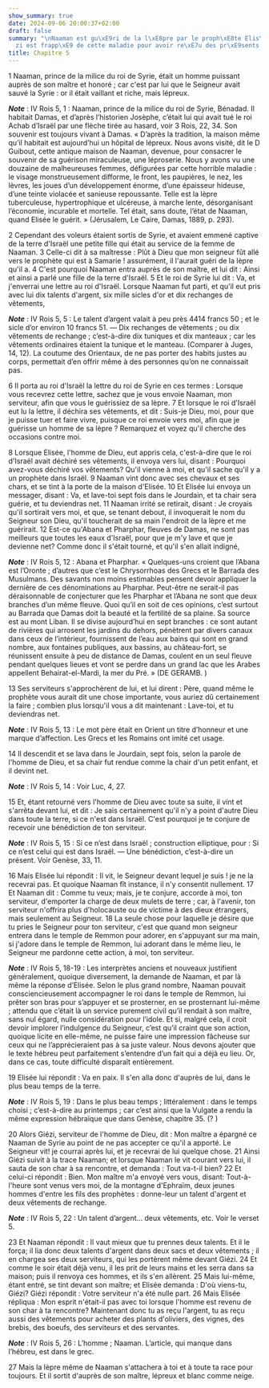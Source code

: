 ```yaml
---
show_summary: true
date: 2024-09-06 20:00:37+02:00
draft: false
summary: "\nNaaman est gu\xE9ri de la l\xE8pre par le proph\xE8te Elis\xE9e.\nGi\xE9\
  zi est frapp\xE9 de cette maladie pour avoir re\xE7u des pr\xE9sents de Naaman.\n"
title: Chapitre 5
---
```





1 Naaman, prince de la milice du roi de Syrie, était un homme puissant auprès de son maître et honoré ; car c'est par lui que le Seigneur avait sauvé la Syrie : or il était vaillant et riche, mais lépreux.

***Note*** :  IV Rois 5, 1 : Naaman, prince de la milice du roi de Syrie, Bénadad. Il habitait Damas, et d’après l’historien Josèphe, c’était lui qui avait tué le roi Achab d’Israël par une flèche tirée au hasard, voir 3 Rois, 22, 34. Son souvenir est toujours vivant à Damas. « D’après la tradition, la maison même qu’il habitait est aujourd’hui un hôpital de lépreux. Nous avons visité, dit le D Guibout, cette antique maison de Naaman, devenue, pour consacrer le souvenir de sa guérison miraculeuse, une léproserie. Nous y avons vu une douzaine de malheureuses femmes, défigurées par cette horrible maladie : le visage monstrueusement difforme, le front, les paupières, le nez, les lèvres, les joues d’un développement énorme, d’une épaisseur hideuse, d’une teinte violacée et sanieuse repoussante. Telle est la lèpre tuberculeuse, hypertrophique et ulcéreuse, à marche lente, désorganisant l’économie, incurable et mortelle. Tel était, sans doute, l’état de Naaman, quand Elisée le guérit. » (Jérusalem, Le Caire, Damas, 1889, p.
293).

2 Cependant des voleurs étaient sortis de Syrie, et avaient emmené captive de la terre d'Israël une petite fille qui était au service de la femme de Naaman. 3 Celle-ci dit à sa maîtresse : Plût à Dieu que mon seigneur fût allé vers le prophète qui est à Samarie ! assurément, il l'aurait guéri de la lèpre qu'il a. 4 C'est pourquoi Naaman entra auprès de son maître, et lui dit : Ainsi et ainsi a parlé une fille de la terre d'Israël. 5 Et le roi de Syrie lui dit : Va, et j'enverrai une lettre au roi d'Israël. Lorsque Naaman fut parti, et qu'il eut pris avec lui dix talents d'argent, six mille sicles d'or et dix rechanges de vêtements,

***Note*** :  IV Rois 5, 5 : Le talent d’argent valait à peu près 4414 francs 50 ; et le sicle d’or environ 10 francs 51. ― Dix rechanges de vêtements ; ou dix vêtements de rechange ; c’est-à-dire dix tuniques et dix manteaux ; car les vêtements ordinaires étaient la tunique et le manteau. (Comparer à Juges, 14, 12). La coutume des Orientaux, de ne pas porter des habits justes au corps, permettait d’en offrir même à des personnes qu’on ne connaissait pas.

6 Il porta au roi d'Israël la lettre du roi de Syrie en ces termes : Lorsque vous recevrez cette lettre, sachez que je vous envoie Naaman, mon serviteur, afin que vous le guérissiez de sa lèpre. 7 Et lorsque le roi d'Israël eut lu la lettre, il déchira ses vêtements, et dit : Suis-je Dieu, moi, pour que je puisse tuer et faire vivre, puisque ce roi envoie vers moi, afin que je guérisse un homme de sa lèpre ? Remarquez et voyez qu'il cherche des occasions contre moi.


8 Lorsque Elisée, l'homme de Dieu, eut appris cela, c'est-à-dire que le roi d'Israël avait déchiré ses vêtements, il envoya vers lui, disant : Pourquoi avez-vous déchiré vos vêtements? Qu'il vienne à moi, et qu'il sache qu'il y a un prophète dans Israël. 9 Naaman vint donc avec ses chevaux et ses chars, et se tint à la porte de la maison d'Elisée. 10 Et Elisée lui envoya un messager, disant : Va, et lave-toi sept fois dans le Jourdain, et ta chair sera guérie, et tu deviendras net. 11 Naaman irrité se retirait, disant : Je croyais qu'il sortirait vers moi, et que, se tenant debout, il invoquerait le nom du Seigneur son Dieu, qu'il toucherait de sa main l'endroit de la lèpre et me guérirait. 12 Est-ce qu'Abana et Pharphar, fleuves de Damas, ne sont pas meilleurs que toutes les eaux d'Israël, pour que je m'y lave et que je devienne net? Comme donc il s'était tourné, et qu'il s'en allait indigné,

***Note*** :  IV Rois 5, 12 : Abana et Pharphar. « Quelques-uns croient que l’Abana est l’Oronte ; d’autres que c’est le Chrysorrhoas des Grecs et le Barrada des Musulmans. Des savants non moins estimables pensent devoir appliquer la dernière de ces dénominations au Pharphar. Peut-être ne serait-il pas déraisonnable de conjecturer que les Pharphar et l’Abana ne sont que deux branches d’un même fleuve. Quoi qu’il en soit de ces opinions, c’est surtout au Barrada que Damas doit la beauté et la fertilité de sa plaine. Sa source est au mont Liban. Il se divise aujourd’hui en sept branches : ce sont autant de rivières qui arrosent les jardins du dehors, pénètrent par divers canaux dans ceux de l’intérieur, fournissent de l’eau aux bains qui sont en grand nombre, aux fontaines publiques, aux bassins, au château-fort, se réunissent ensuite à peu de distance de Damas, coulent en un seul fleuve pendant quelques lieues et vont se perdre dans un grand lac que les Arabes appellent Behairat-el-Mardi, la mer du Pré. » (DE GERAMB. )

13 Ses serviteurs s'approchèrent de lui, et lui dirent : Père, quand même le prophète vous aurait dit une chose importante, vous auriez dû certainement la faire ; combien plus lorsqu'il vous a dit maintenant : Lave-toi, et tu deviendras net.

***Note*** :  IV Rois 5, 13 : Le mot père était en Orient un titre d’honneur et une marque d’affection. Les Grecs et les Romains ont imité cet usage.

14 Il descendit et se lava dans le Jourdain, sept fois, selon la parole de l'homme de Dieu, et sa chair fut rendue comme la chair d'un petit enfant, et il devint net.

***Note*** :  IV Rois 5, 14 : Voir Luc, 4, 27.


15 Et, étant retourné vers l'homme de Dieu avec toute sa suite, il vint et s'arrêta devant lui, et dit : Je sais certainement qu'il n'y a point d'autre Dieu dans toute la terre, si ce n'est dans Israël. C'est pourquoi je te conjure de recevoir une bénédiction de ton serviteur.

***Note*** :  IV Rois 5, 15 : Si ce n’est dans Israël ; construction elliptique, pour : Si ce n’est celui qui est dans Israël. ― Une bénédiction, c’est-à-dire un présent. Voir Genèse, 33, 11.

16 Mais Elisée lui répondit : Il vit, le Seigneur devant lequel je suis ! je ne la recevrai pas. Et quoique Naaman fît instance, il n'y consentit nullement. 17 Et Naaman dit : Comme tu veux; mais, je te conjure, accorde à moi, ton serviteur, d'emporter la charge de deux mulets de terre ; car, à l'avenir, ton serviteur n'offrira plus d'holocauste ou de victime à des dieux étrangers, mais seulement au Seigneur. 18 La seule chose pour laquelle je désire que tu pries le Seigneur pour ton serviteur, c'est que quand mon seigneur entrera dans le temple de Remmon pour adorer, en s'appuyant sur ma main, si j'adore dans le temple de Remmon, lui adorant dans le même lieu, le Seigneur me pardonne cette action, à moi, ton serviteur.

***Note*** :  IV Rois 5, 18-19 : Les interprètes anciens et nouveaux justifient généralement, quoique diversement, la demande de Naaman, et par là même la réponse d’Elisée. Selon le plus grand nombre, Naaman pouvait consciencieusement accompagner le roi dans le temple de Remmon, lui prêter son bras pour s’appuyer et se prosterner, en se prosternant lui-même ; attendu que c’était là un service purement civil qu’il rendait à son maître, sans nul égard, nulle considération pour l’idole. Et si, malgré cela, il croit devoir implorer l’indulgence du Seigneur, c’est qu’il craint que son action, quoique licite en elle-même, ne puisse faire une impression fâcheuse sur ceux qui ne l’apprécieraient pas à sa juste valeur. Nous devons ajouter que le texte hébreu peut parfaitement s’entendre d’un fait qui a déjà eu lieu. Or, dans ce cas, toute difficulté disparaît entièrement.

19 Elisée lui répondit : Va en paix. Il s'en alla donc d'auprès de lui, dans le plus beau temps de la terre.

***Note*** :  IV Rois 5, 19 : Dans le plus beau temps ; littéralement : dans le temps choisi ; c’est-à-dire au printemps ; car c’est ainsi que la Vulgate a rendu la même expression hébraïque que dans Genèse, chapitre 35. (? )


20 Alors Giézi, serviteur de l'homme de Dieu, dit : Mon maître a épargné ce Naaman de Syrie au point de ne pas accepter ce qu'il a apporté. Le Seigneur vit! je courrai après lui, et je recevrai de lui quelque chose. 21 Ainsi Giézi suivit à la trace Naaman; et lorsque Naaman le vit courant vers lui, il sauta de son char à sa rencontre, et demanda : Tout va-t-il bien? 22 Et celui-ci répondit : Bien. Mon maître m'a envoyé vers vous, disant: Tout-à-l'heure sont venus vers moi, de la montagne d'Ephraïm, deux jeunes hommes d'entre les fils des prophètes : donne-leur un talent d'argent et deux vêtements de rechange.

***Note*** :  IV Rois 5, 22 : Un talent d’argent… deux vêtements, etc. Voir le verset 5.

23 Et Naaman répondit : Il vaut mieux que tu prennes deux talents. Et il le força; il lia donc deux talents d'argent dans deux sacs et deux vêtements ; il en chargea ses deux serviteurs, qui les portèrent même devant Giézi. 24 Et comme le soir était déjà venu, il les prit de leurs mains et les serra dans sa maison; puis il renvoya ces hommes, et ils s'en allèrent. 25 Mais lui-même, étant entré, se tint devant son maître; et Elisée demanda : D'où viens-tu, Giézi? Giézi répondit : Votre serviteur n'a été nulle part. 26 Mais Elisée répliqua : Mon esprit n'était-il pas avec toi lorsque l'homme est revenu de son char à ta rencontre? Maintenant donc tu as reçu l'argent, tu as reçu aussi des vêtements pour acheter des plants d'oliviers, des vignes, des brebis, des boeufs, des serviteurs et des servantes.

***Note*** :  IV Rois 5, 26 : L’homme ; Naaman. L’article, qui manque dans l’hébreu, est dans le grec.

27 Mais la lèpre même de Naaman s'attachera à toi et à toute ta race pour toujours. Et il sortit d'auprès de son maître, lépreux et blanc comme neige.

